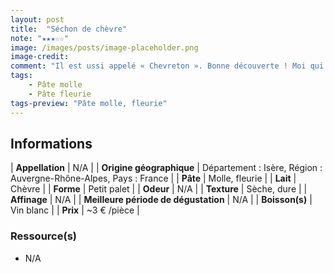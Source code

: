 ```yaml
---
layout: post
title:  "Séchon de chèvre"
note: "★★★☆☆"
image: /images/posts/image-placeholder.png
image-credit: 
comment: "Il est ussi appelé « Chevreton ». Bonne découverte ! Moi qui ne suit pas fan des chèvres secs, celui-ci apporte un bon compromis pour ce type de fromage. Son goût est subtil et puissant sans être agressif. Il révèle toute sa saveur râpé dans une salade."
tags:
    - Pâte molle
    - Pâte fleurie
tags-preview: "Pâte molle, fleurie"
---
```


## Informations

| **Appellation** | N/A |
| **Origine géographique** | Département : Isère, Région : Auvergne-Rhône-Alpes, Pays : France |
| **Pâte** | Molle, fleurie |
| **Lait** | Chèvre |
| **Forme** | Petit palet |
| **Odeur** | N/A |
| **Texture** | Sèche, dure |
| **Affinage** | N/A |
| **Meilleure période de dégustation** | N/A |
| **Boisson(s)** | Vin blanc |
| **Prix** | ~3 € /pièce |

### Ressource(s)
* N/A